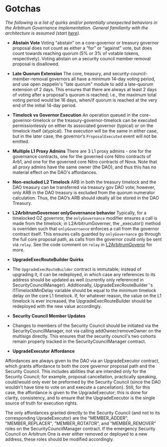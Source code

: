 # Gotchas

_The following is a list of quirks and/or potentially unexpected behaviors in the Arbitrum Governance implementation. General familiarity with the architecture is assumed (start [here](./overview.md))_.  


- **Abstain Vote** 
Voting “abstain” on a core-governor or treasury governor proposal does not count as either a “for” or “against” vote, but does count towards reaching quorum (5% or 3% of votable tokens, respectively). Voting abstain on a security council member removal proposal is disallowed.

- **Late Quorum Extension**
The core, treasury, and security-council-member-removal governors all have a minimum 14-day voting period, and use open zeppelin's "late quorum" module to add a late-quorum extension of 2 days. This ensures that there are always at least 2 days of voting after a proposal's quorum is reached; i.e., the maximum total voting period would be 16 days, when/if quorum is reached at the very end of the initial 14-day period. 

- **Timelock vs Governor Execution** 
An operation queued in the core-governor-timelock or the treasury-governor-timelock can be executed permissionlessly on either its associated governor (typical) or on the timelock itself (atypical). The execution will be the same in either case, but in the later case, the governor’s `ProposalExecuted` event will not be emitted.

- **Multiple L1 Proxy Admins** 
There are 3 L1 proxy admins - one for the governance contracts, one for the governed core Nitro contracts of Arb1, and one for the governed core Nitro contracts of Nova. Note that all proxy admins have the same owner (the DAO), and thus this has no material effect on the DAO's affordances.

- **Non-excluded L2 Timelock**
ARB in both the treasury timelock and the DAO treasury can be transferred via treasury gov DAO vote; however, only ARB in the DAO treasury is excluded from the quorum numerator calculation. Thus, the DAO’s ARB should ideally all be stored in the DAO Treasury. 

- **L2ArbitrumGovernoer onlyGovernance behavior**
Typically, for a timelocked OZ governror, the `onlyGovernance` modifier ensures a call is made from the timelock; in L2ArbitrumGoverner, the _executor() method is overriden such that `onlyGovernance` enforces a call from the governor contract itself. This ensures calls guarded by `onlyGovernance` go through the full core proposal path, as calls from the governor could only be sent via `relay`. See the code comment on `relay` in [L2ArbitrumGoveror](../src/L2ArbitrumGovernor.sol) for more.

- **UpgradeExecRouteBuilder Quirks**
- The `UpgradeExecRouteBuilder` contract is immutable; instead of upgrading it, it can be redeployed, in which case any references to its address should be updated as well (currently only referenced in SecurityCouncilManager). Additionally, UpgradeExecRouteBuilder`'s l1TimelockMinDelay variable should be equal to the minimum timelock delay on the core L1 timelock. If, for whatever reason, the value on the L1 timelock is ever increased, the UpgradeExecRouteBuilder should be redeployed with the new value accordingly.

- **Security Council Member Updates**
- Changes to members of the Security Council should be initiated via the SecurityCouncilManager, not via calling addOwner/removeOwner on the multisigs directly. This ensures that the security council's two cohorts remain properly tracked in the SecurityCouncilManager contract.  

- **UpgradeExecutor Affordance** 

Affordances are always given to the DAO via an UpgradeExecutor contract, which grants affordance to both the core governor proposal path and the Security Council. This includes abilities that are intended only for the Security Council; for example, proposal cancellation, practically speaking, could/would only ever be preformed by the Security Council (since the DAO wouldn't have time to vote on and execute a cancellation). Still, for this case, the affordance is given to the UpgradeExecutor; this is done for clarity, consistency, and to ensure that the UpgradeExecutor is the single source of truth for execution rights.

The only affordances granted directly to the Security Council (and not to its corresponding UpradeExecutor) are the "MEMBER_ADDER", "MEMBER_REPLACER", "MEMBER_ROTATOR", and "MEMBER_REMOVER" roles on the SecurityCouncilManager contract. If the emergency Security Council on Arbitrum One is ever either removed or deployed to a new address, these roles should be modified accordingly.

